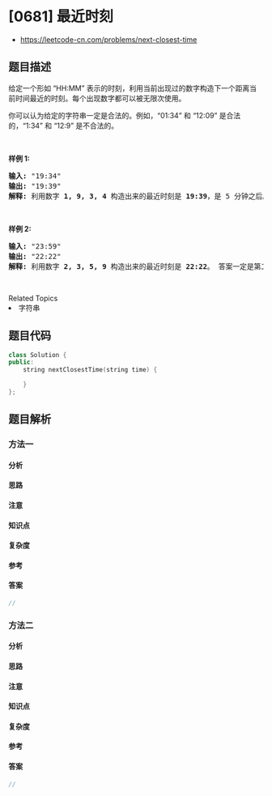 

# [0681] 最近时刻
* https://leetcode-cn.com/problems/next-closest-time


## 题目描述

<p>给定一个形如 &ldquo;HH:MM&rdquo; 表示的时刻，利用当前出现过的数字构造下一个距离当前时间最近的时刻。每个出现数字都可以被无限次使用。</p>

<p>你可以认为给定的字符串一定是合法的。例如，&ldquo;01:34&rdquo; 和 &ldquo;12:09&rdquo; 是合法的，&ldquo;1:34&rdquo; 和 &ldquo;12:9&rdquo; 是不合法的。</p>

<p>&nbsp;</p>

<p><strong>样例 1:</strong></p>

<pre><strong>输入:</strong> &quot;19:34&quot;
<strong>输出:</strong> &quot;19:39&quot;
<strong>解释:</strong> 利用数字 <strong>1, 9, 3, 4</strong> 构造出来的最近时刻是 <strong>19:39</strong>，是 5 分钟之后。结果不是 <strong>19:33</strong> 因为这个时刻是 23 小时 59 分钟之后。
</pre>

<p>&nbsp;</p>

<p><strong>样例 2:</strong></p>

<pre><strong>输入:</strong> &quot;23:59&quot;
<strong>输出:</strong> &quot;22:22&quot;
<strong>解释:</strong> 利用数字 <strong>2, 3, 5, 9</strong> 构造出来的最近时刻是 <strong>22:22</strong>。 答案一定是第二天的某一时刻，所以选择可构造的最小时刻。
</pre>

<p>&nbsp;</p>
<div><div>Related Topics</div><div><li>字符串</li></div></div>


## 题目代码

```cpp
class Solution {
public:
    string nextClosestTime(string time) {

    }
};
```


## 题目解析


### 方法一

#### 分析

#### 思路

#### 注意

#### 知识点

#### 复杂度

#### 参考

#### 答案

```cpp
//
```


### 方法二

#### 分析

#### 思路

#### 注意

#### 知识点

#### 复杂度

#### 参考

#### 答案

```cpp
//
```


